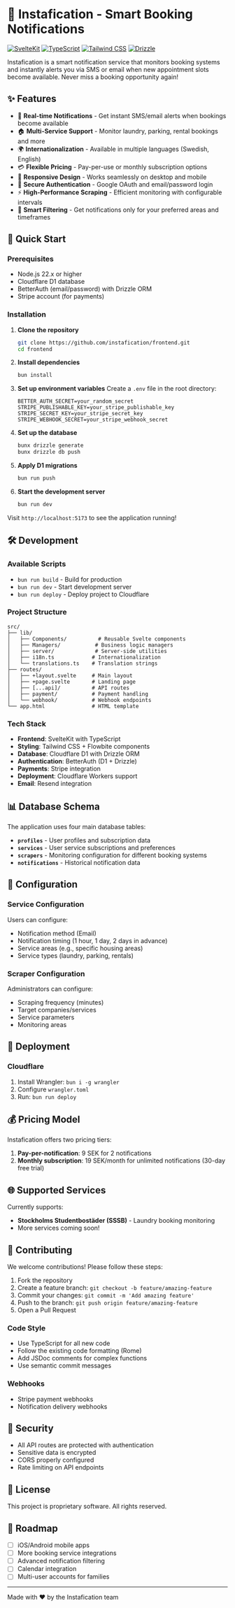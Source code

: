 # 📱 Instafication - Smart Booking Notifications

[![SvelteKit](https://img.shields.io/badge/SvelteKit-FF3E00?style=for-the-badge&logo=svelte&logoColor=white)](https://kit.svelte.dev/)
[![TypeScript](https://img.shields.io/badge/TypeScript-007ACC?style=for-the-badge&logo=typescript&logoColor=white)](https://www.typescriptlang.org/)
[![Tailwind CSS](https://img.shields.io/badge/Tailwind_CSS-38B2AC?style=for-the-badge&logo=tailwind-css&logoColor=white)](https://tailwindcss.com/)
[![Drizzle](https://img.shields.io/badge/Drizzle-3982CE?style=for-the-badge&logo=Drizzle&logoColor=black)](<[https://Drizzle.io/](https://orm.drizzle.team/)>)

Instafication is a smart notification service that monitors booking systems and instantly alerts you via SMS or email when new appointment slots become available. Never miss a booking opportunity again!

## ✨ Features

- 🔔 **Real-time Notifications** - Get instant SMS/email alerts when bookings become available
- 🏠 **Multi-Service Support** - Monitor laundry, parking, rental bookings and more
- 🌍 **Internationalization** - Available in multiple languages (Swedish, English)
- 💳 **Flexible Pricing** - Pay-per-use or monthly subscription options
- 📱 **Responsive Design** - Works seamlessly on desktop and mobile
- 🔐 **Secure Authentication** - Google OAuth and email/password login
- ⚡ **High-Performance Scraping** - Efficient monitoring with configurable intervals
- 🎯 **Smart Filtering** - Get notifications only for your preferred areas and timeframes

## 🚀 Quick Start

### Prerequisites

- Node.js 22.x or higher
- Cloudflare D1 database
- BetterAuth (email/password) with Drizzle ORM
- Stripe account (for payments)

### Installation

1. **Clone the repository**

   ```bash
   git clone https://github.com/instafication/frontend.git
   cd frontend
   ```

2. **Install dependencies**

   ```bash
   bun install
   ```

3. **Set up environment variables**
   Create a `.env` file in the root directory:

   ```env
   BETTER_AUTH_SECRET=your_random_secret
   STRIPE_PUBLISHABLE_KEY=your_stripe_publishable_key
   STRIPE_SECRET_KEY=your_stripe_secret_key
   STRIPE_WEBHOOK_SECRET=your_stripe_webhook_secret
   ```

4. **Set up the database**

   ```bash
   bunx drizzle generate
   bunx drizzle db push
   ```

5. **Apply D1 migrations**
   ```bash
   bun run push
   ```

6. **Start the development server**
   ```bash
   bun run dev
   ```

Visit `http://localhost:5173` to see the application running!

## 🛠️ Development

### Available Scripts

- `bun run build` - Build for production
- `bun run dev` - Start development server
- `bun run deploy` - Deploy project to Cloudflare

### Project Structure

```
src/
├── lib/
│   ├── Components/          # Reusable Svelte components
│   ├── Managers/           # Business logic managers
│   ├── server/             # Server-side utilities
│   ├── i18n.ts            # Internationalization
│   └── translations.ts    # Translation strings
├── routes/
│   ├── +layout.svelte     # Main layout
│   ├── +page.svelte       # Landing page
│   ├── [...api]/          # API routes
│   ├── payment/           # Payment handling
│   └── webhook/           # Webhook endpoints
└── app.html               # HTML template
```

### Tech Stack

- **Frontend**: SvelteKit with TypeScript
- **Styling**: Tailwind CSS + Flowbite components
- **Database**: Cloudflare D1 with Drizzle ORM
- **Authentication**: BetterAuth (D1 + Drizzle)
- **Payments**: Stripe integration
- **Deployment**: Cloudflare Workers support
- **Email**: Resend integration

## 📊 Database Schema

The application uses four main database tables:

- **`profiles`** - User profiles and subscription data
- **`services`** - User service subscriptions and preferences
- **`scrapers`** - Monitoring configuration for different booking systems
- **`notifications`** - Historical notification data

## 🔧 Configuration

### Service Configuration

Users can configure:

- Notification method (Email)
- Notification timing (1 hour, 1 day, 2 days in advance)
- Service areas (e.g., specific housing areas)
- Service types (laundry, parking, rentals)

### Scraper Configuration

Administrators can configure:

- Scraping frequency (minutes)
- Target companies/services
- Service parameters
- Monitoring areas

## 🚀 Deployment

### Cloudflare

1. Install Wrangler: `bun i -g wrangler`
2. Configure `wrangler.toml`
3. Run: `bun run deploy`

## 💰 Pricing Model

Instafication offers two pricing tiers:

1. **Pay-per-notification**: 9 SEK for 2 notifications
2. **Monthly subscription**: 19 SEK/month for unlimited notifications (30-day free trial)

## 🌐 Supported Services

Currently supports:

- **Stockholms Studentbostäder (SSSB)** - Laundry booking monitoring
- More services coming soon!

## 🤝 Contributing

We welcome contributions! Please follow these steps:

1. Fork the repository
2. Create a feature branch: `git checkout -b feature/amazing-feature`
3. Commit your changes: `git commit -m 'Add amazing feature'`
4. Push to the branch: `git push origin feature/amazing-feature`
5. Open a Pull Request

### Code Style

- Use TypeScript for all new code
- Follow the existing code formatting (Rome)
- Add JSDoc comments for complex functions
- Use semantic commit messages

### Webhooks

- Stripe payment webhooks
- Notification delivery webhooks

## 🔐 Security

- All API routes are protected with authentication
- Sensitive data is encrypted
- CORS properly configured
- Rate limiting on API endpoints

## 📄 License

This project is proprietary software. All rights reserved.

## 🚧 Roadmap

- [ ] iOS/Android mobile apps
- [ ] More booking service integrations
- [ ] Advanced notification filtering
- [ ] Calendar integration
- [ ] Multi-user accounts for families

---

Made with ❤️ by the Instafication team
